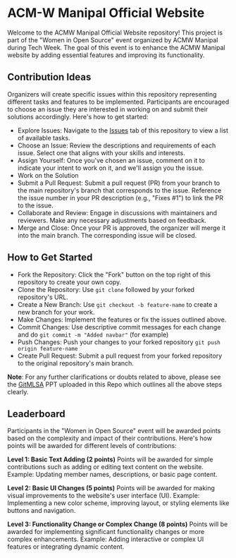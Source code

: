 # ACM-W Manipal Official Website
Welcome to the ACMW Manipal Official Website repository! This project is part of the "Women in Open Source" event organized by ACMW Manipal during Tech Week. The goal of this event is to enhance the ACMW Manipal website by adding essential features and improving its functionality. 

## Contribution Ideas 
Organizers will create specific issues within this repository representing different tasks and features to be implemented. Participants are encouraged to choose an issue they are interested in working on and submit their solutions accordingly. Here's how to get started:
- Explore Issues: Navigate to the [Issues](https://github.com/ACMW-Manipal/acmw-website-24/issues) tab of this repository to view a list of available tasks.
- Choose an Issue: Review the descriptions and requirements of each issue. Select one that aligns with your skills and interests.
- Assign Yourself: Once you've chosen an issue, comment on it to indicate your intent to work on it, and we'll assign you the issue.
- Work on the Solution
- Submit a Pull Request: Submit a pull request (PR) from your branch to the main repository's branch that corresponds to the issue.
Reference the issue number in your PR description (e.g., "Fixes #1") to link the PR to the issue.
- Collaborate and Review: Engage in discussions with maintainers and reviewers. Make any necessary adjustments based on feedback.
- Merge and Close: Once your PR is approved, the organizer will merge it into the main branch. The corresponding issue will be closed.

## How to Get Started
- Fork the Repository: Click the "Fork" button on the top right of this repository to create your own copy.
- Clone the Repository: Use `git clone` followed by your forked repository's URL.
- Create a New Branch: Use `git checkout -b feature-name` to create a new branch for your work.
- Make Changes: Implement the features or fix the issues outlined above.
- Commit Changes: Use descriptive commit messages for each change and do `git commit -m "Added navbar"` (for example)
- Push Changes: Push your changes to your forked repository `git push origin feature-name` 
- Create Pull Request: Submit a pull request from your forked repository to the original repository's main branch.

**Note**: 
For any further clarifications or doubts related to above, please see the [GitMLSA](https://github.com/ACMW-Manipal/acmw-website-24/blob/main/gitMLSA.pptx) PPT uploaded in this Repo which outlines all the above steps clearly.

## Leaderboard
Participants in the "Women in Open Source" event will be awarded points based on the complexity and impact of their contributions. Here's how points will be awarded for different levels of contributions:

**Level 1: Basic Text Adding (2 points)**
Points will be awarded for simple contributions such as adding or editing text content on the website.
Example: Updating member names, descriptions, or basic page content.

**Level 2: Basic UI Changes (5 points)**
Points will be awarded for making visual improvements to the website's user interface (UI).
Example: Implementing a new color scheme, improving layout, or styling elements like buttons and navigation.

**Level 3: Functionality Change or Complex Change (8 points)**
Points will be awarded for implementing significant functionality changes or more complex enhancements.
Example: Adding interactive or complex UI features or integrating dynamic content.

